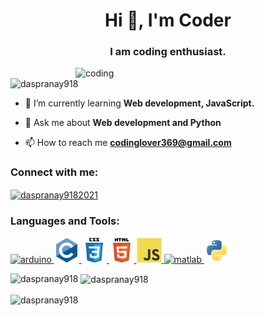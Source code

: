 <h1 align="center">Hi 👋, I'm Coder</h1>
<h3 align="center">I am coding enthusiast.</h3>
<img align="right" width="400" alt="coding" src="https://images.squarespace-cdn.com/content/v1/5769fc401b631bab1addb2ab/1541580611624-TE64QGKRJG8SWAIUS7NS/coding-freak.gif"

<p align="left"> <img src="https://komarev.com/ghpvc/?username=daspranay918&label=Profile%20views&color=0e75b6&style=flat" alt="daspranay918" /> </p>

- 🌱 I’m currently learning **Web development, JavaScript.**

- 💬 Ask me about **Web development and Python**

- 📫 How to reach me **codinglover369@gmail.com**

<h3 align="left">Connect with me:</h3>
<p align="left">
<a href="https://instagram.com/daspranay9182021" target="blank"><img align="center" src="https://raw.githubusercontent.com/rahuldkjain/github-profile-readme-generator/master/src/images/icons/Social/instagram.svg" alt="daspranay9182021" height="30" width="40" /></a>
</p>

<h3 align="left">Languages and Tools:</h3>
<p align="left"> <a href="https://www.arduino.cc/" target="_blank" rel="noreferrer"> <img src="https://cdn.worldvectorlogo.com/logos/arduino-1.svg" alt="arduino" width="40" height="40"/> </a> <a href="https://www.cprogramming.com/" target="_blank" rel="noreferrer"> <img src="https://raw.githubusercontent.com/devicons/devicon/master/icons/c/c-original.svg" alt="c" width="40" height="40"/> </a> <a href="https://www.w3schools.com/css/" target="_blank" rel="noreferrer"> <img src="https://raw.githubusercontent.com/devicons/devicon/master/icons/css3/css3-original-wordmark.svg" alt="css3" width="40" height="40"/> </a> <a href="https://www.w3.org/html/" target="_blank" rel="noreferrer"> <img src="https://raw.githubusercontent.com/devicons/devicon/master/icons/html5/html5-original-wordmark.svg" alt="html5" width="40" height="40"/> </a> <a href="https://developer.mozilla.org/en-US/docs/Web/JavaScript" target="_blank" rel="noreferrer"> <img src="https://raw.githubusercontent.com/devicons/devicon/master/icons/javascript/javascript-original.svg" alt="javascript" width="40" height="40"/> </a> <a href="https://www.mathworks.com/" target="_blank" rel="noreferrer"> <img src="https://upload.wikimedia.org/wikipedia/commons/2/21/Matlab_Logo.png" alt="matlab" width="40" height="40"/> </a> <a href="https://www.python.org" target="_blank" rel="noreferrer"> <img src="https://raw.githubusercontent.com/devicons/devicon/master/icons/python/python-original.svg" alt="python" width="40" height="40"/> </a> </p>

<p><img align="left" src="https://github-readme-stats.vercel.app/api/top-langs?username=daspranay918&show_icons=true&locale=en&layout=compact" alt="daspranay918" /></p>

<p>&nbsp;<img align="center" src="https://github-readme-stats.vercel.app/api?username=daspranay918&show_icons=true&locale=en" alt="daspranay918" /></p>

<p><img align="center" src="https://github-readme-streak-stats.herokuapp.com/?user=daspranay918&" alt="daspranay918" /></p>
